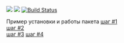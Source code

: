 <a href="https://codeclimate.com/github/maryhaak/project-lvl2-s353/maintainability"><img src="https://api.codeclimate.com/v1/badges/440e6888cffca5503805/maintainability" /></a>
<a href="https://codeclimate.com/github/maryhaak/project-lvl2-s353/test_coverage"><img src="https://api.codeclimate.com/v1/badges/440e6888cffca5503805/test_coverage" /></a>
[![Build Status](https://travis-ci.org/maryhaak/project-lvl2-s353.svg?branch=master)](https://travis-ci.org/maryhaak/project-lvl2-s353)

Пример установки и работы пакета
[шаг #1](https://asciinema.org/a/8c3fiOj36y0LYzVEyKjpfvBaZ)  
[шаг #2](https://asciinema.org/a/XBC1fyDVCW5bcymVVyQSyBdfR)  
[шаг #3](https://asciinema.org/a/T2xzFgcSQddxoXZxL14dVz7Pq)
[шаг #4](https://asciinema.org/a/eF5mSLYKVUQ3psDIPFJwuB7PS)
